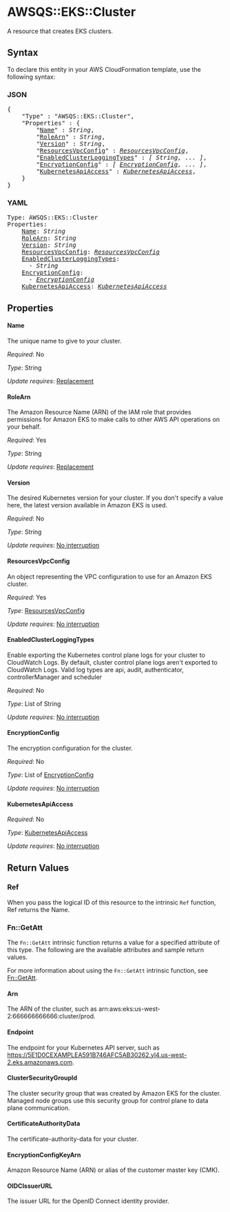 # AWSQS::EKS::Cluster

A resource that creates EKS clusters.

## Syntax

To declare this entity in your AWS CloudFormation template, use the following syntax:

### JSON

<pre>
{
    "Type" : "AWSQS::EKS::Cluster",
    "Properties" : {
        "<a href="#name" title="Name">Name</a>" : <i>String</i>,
        "<a href="#rolearn" title="RoleArn">RoleArn</a>" : <i>String</i>,
        "<a href="#version" title="Version">Version</a>" : <i>String</i>,
        "<a href="#resourcesvpcconfig" title="ResourcesVpcConfig">ResourcesVpcConfig</a>" : <i><a href="resourcesvpcconfig.md">ResourcesVpcConfig</a></i>,
        "<a href="#enabledclusterloggingtypes" title="EnabledClusterLoggingTypes">EnabledClusterLoggingTypes</a>" : <i>[ String, ... ]</i>,
        "<a href="#encryptionconfig" title="EncryptionConfig">EncryptionConfig</a>" : <i>[ <a href="encryptionconfig.md">EncryptionConfig</a>, ... ]</i>,
        "<a href="#kubernetesapiaccess" title="KubernetesApiAccess">KubernetesApiAccess</a>" : <i><a href="kubernetesapiaccess.md">KubernetesApiAccess</a></i>,
    }
}
</pre>

### YAML

<pre>
Type: AWSQS::EKS::Cluster
Properties:
    <a href="#name" title="Name">Name</a>: <i>String</i>
    <a href="#rolearn" title="RoleArn">RoleArn</a>: <i>String</i>
    <a href="#version" title="Version">Version</a>: <i>String</i>
    <a href="#resourcesvpcconfig" title="ResourcesVpcConfig">ResourcesVpcConfig</a>: <i><a href="resourcesvpcconfig.md">ResourcesVpcConfig</a></i>
    <a href="#enabledclusterloggingtypes" title="EnabledClusterLoggingTypes">EnabledClusterLoggingTypes</a>: <i>
      - String</i>
    <a href="#encryptionconfig" title="EncryptionConfig">EncryptionConfig</a>: <i>
      - <a href="encryptionconfig.md">EncryptionConfig</a></i>
    <a href="#kubernetesapiaccess" title="KubernetesApiAccess">KubernetesApiAccess</a>: <i><a href="kubernetesapiaccess.md">KubernetesApiAccess</a></i>
</pre>

## Properties

#### Name

The unique name to give to your cluster.

_Required_: No

_Type_: String

_Update requires_: [Replacement](https://docs.aws.amazon.com/AWSCloudFormation/latest/UserGuide/using-cfn-updating-stacks-update-behaviors.html#update-replacement)

#### RoleArn

The Amazon Resource Name (ARN) of the IAM role that provides permissions for Amazon EKS to make calls to other AWS API operations on your behalf.

_Required_: Yes

_Type_: String

_Update requires_: [Replacement](https://docs.aws.amazon.com/AWSCloudFormation/latest/UserGuide/using-cfn-updating-stacks-update-behaviors.html#update-replacement)

#### Version

The desired Kubernetes version for your cluster. If you don't specify a value here, the latest version available in Amazon EKS is used.

_Required_: No

_Type_: String

_Update requires_: [No interruption](https://docs.aws.amazon.com/AWSCloudFormation/latest/UserGuide/using-cfn-updating-stacks-update-behaviors.html#update-no-interrupt)

#### ResourcesVpcConfig

An object representing the VPC configuration to use for an Amazon EKS cluster.



_Required_: Yes

_Type_: <a href="resourcesvpcconfig.md">ResourcesVpcConfig</a>

_Update requires_: [No interruption](https://docs.aws.amazon.com/AWSCloudFormation/latest/UserGuide/using-cfn-updating-stacks-update-behaviors.html#update-no-interrupt)

#### EnabledClusterLoggingTypes

Enable exporting the Kubernetes control plane logs for your cluster to CloudWatch Logs. By default, cluster control plane logs aren't exported to CloudWatch Logs. Valid log types are api, audit, authenticator, controllerManager and scheduler

_Required_: No

_Type_: List of String

_Update requires_: [No interruption](https://docs.aws.amazon.com/AWSCloudFormation/latest/UserGuide/using-cfn-updating-stacks-update-behaviors.html#update-no-interrupt)

#### EncryptionConfig

The encryption configuration for the cluster.

_Required_: No

_Type_: List of <a href="encryptionconfig.md">EncryptionConfig</a>

_Update requires_: [No interruption](https://docs.aws.amazon.com/AWSCloudFormation/latest/UserGuide/using-cfn-updating-stacks-update-behaviors.html#update-no-interrupt)

#### KubernetesApiAccess

_Required_: No

_Type_: <a href="kubernetesapiaccess.md">KubernetesApiAccess</a>

_Update requires_: [No interruption](https://docs.aws.amazon.com/AWSCloudFormation/latest/UserGuide/using-cfn-updating-stacks-update-behaviors.html#update-no-interrupt)

## Return Values

### Ref

When you pass the logical ID of this resource to the intrinsic `Ref` function, Ref returns the Name.

### Fn::GetAtt

The `Fn::GetAtt` intrinsic function returns a value for a specified attribute of this type. The following are the available attributes and sample return values.

For more information about using the `Fn::GetAtt` intrinsic function, see [Fn::GetAtt](https://docs.aws.amazon.com/AWSCloudFormation/latest/UserGuide/intrinsic-function-reference-getatt.html).

#### Arn

The ARN of the cluster, such as arn:aws:eks:us-west-2:666666666666:cluster/prod.

#### Endpoint

The endpoint for your Kubernetes API server, such as https://5E1D0CEXAMPLEA591B746AFC5AB30262.yl4.us-west-2.eks.amazonaws.com.

#### ClusterSecurityGroupId

The cluster security group that was created by Amazon EKS for the cluster. Managed node groups use this security group for control plane to data plane communication.

#### CertificateAuthorityData

The certificate-authority-data for your cluster.

#### EncryptionConfigKeyArn

Amazon Resource Name (ARN) or alias of the customer master key (CMK).

#### OIDCIssuerURL

The issuer URL for the OpenID Connect identity provider.

